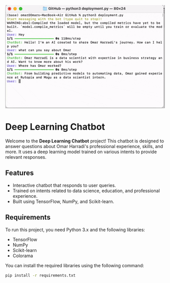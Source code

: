 ![Chatbot Demo](videos/video.gif)



# Deep Learning Chatbot

Welcome to the **Deep Learning Chatbot** project! This chatbot is designed to answer questions about Omar Harradi's professional experience, skills, and more. It uses a deep learning model trained on various intents to provide relevant responses.

## Features
- Interactive chatbot that responds to user queries.
- Trained on intents related to data science, education, and professional experience.
- Built using TensorFlow, NumPy, and Scikit-learn.

## Requirements
To run this project, you need Python 3.x and the following libraries:

- TensorFlow
- NumPy
- Scikit-learn
- Colorama

You can install the required libraries using the following command:

```bash
pip install -r requirements.txt

